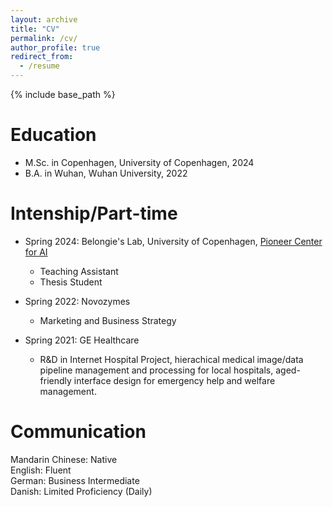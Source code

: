 ```yaml
---
layout: archive
title: "CV"
permalink: /cv/
author_profile: true
redirect_from:
  - /resume
---
```


{% include base_path %}

Education
======
<!-- * Ph.D in Version Control Theory, GitHub University, 2018 (expected) -->
* M.Sc. in Copenhagen, University of Copenhagen, 2024
* B.A. in Wuhan, Wuhan University, 2022

Intenship/Part-time
======
* Spring 2024: Belongie's Lab, University of Copenhagen, [Pioneer Center for AI](https://www.aicentre.dk/)
  * Teaching Assistant  
  * Thesis Student

* Spring 2022: Novozymes
  * Marketing and Business Strategy

* Spring 2021: GE Healthcare
  * R&D in Internet Hospital Project, hierachical medical image/data pipeline management and processing for local hospitals, aged-friendly interface design for emergency help and welfare management.
  
Communication
======
Mandarin Chinese: Native  
English: Fluent  
German: Business Intermediate  
Danish: Limited Proficiency (Daily)